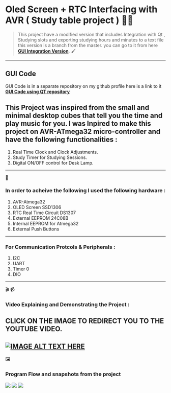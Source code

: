 # Oled Screen + RTC Interfacing with AVR ( Study table project ) :man_technologist:	


>This project have a modified version that includes Integration with Qt , Studying slots and exporting studying hours and minutes to a text file this version is a branch from the master.
> you can go to it from here  **[GUI Integration Version](https://github.com/MonerMo/Oled-Screen-RTC-Interfacing-with-AVR/tree/MasterVersion%2BGUI_Integration)**. :paintbrush:
---

## GUI Code
GUI Code is in a separate repository on my github profile here is a link to it **[GUI Code using QT repository](https://github.com/MonerMo/QT-GUI-Interface-for-OLED-Screen-RTC-Interfacing-Project)** 

## This Project was inspired from the small and minimal desktop cubes that tell you the time and play music for you. I was Inpired to make this project on AVR-ATmega32 micro-controller and have the following functionalities :
1) Real Time Clock and Clock Adjustments.
2) Study Timer for Studying Sessions.
3) Digital ON/OFF control for Desk Lamp.

---
:electric_plug:	
### In order to acheive the following I used the following hardware : 
1) AVR-Atmega32
2) OLED Screen SSD1306
3) RTC Real Time Circuit DS1307
4) External EEPROM 24C08B
5) Internal EEPROM for Atmega32
6) External Push Buttons

---

### For Communication Protcols & Peripherals :
1) I2C
2) UART
3) Timer 0
4) DIO
   
---
:clapper: :video_camera:
### Video Explaining and Demonstrating the Project :
## CLICK ON THE IMAGE TO REDIRECT YOU TO THE YOUTUBE VIDEO.
[![IMAGE ALT TEXT HERE](https://i.imgur.com/HlM1la5.png)](https://youtu.be/L5WNNWhqh4I)
---
:framed_picture:	
### Program Flow and snapshots from the project
![](https://i.imgur.com/kPAFVg3.png)
![](https://i.imgur.com/JlLzfgl.png)
![](https://i.imgur.com/kVWSlAo.png)

